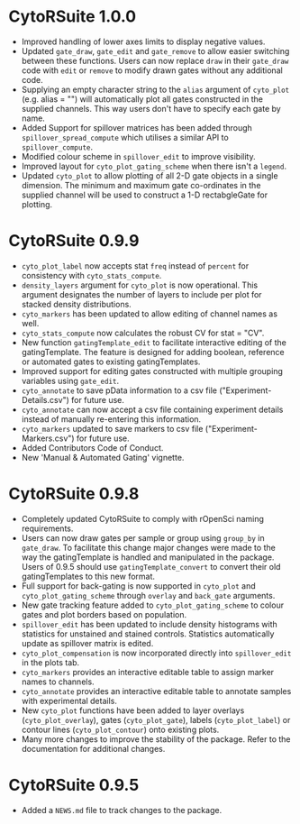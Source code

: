 # CytoRSuite 1.0.0

* Improved handling of lower axes limits to display negative values.
* Updated `gate_draw`, `gate_edit` and `gate_remove` to allow easier switching between these functions. Users can now replace `draw` in their `gate_draw` code with `edit` or `remove` to modify drawn gates without any additional code.
* Supplying an empty character string to the `alias` argument of `cyto_plot` (e.g. alias = "") will automatically plot all gates constructed in the supplied channels. This way users don't have to specify each gate by name.
* Added Support for spillover matrices has been added through `spillover_spread_compute` which utilises a similar API to `spillover_compute`.
* Modified colour scheme in `spillover_edit` to improve visibility.
* Improved layout for `cyto_plot_gating_scheme` when there isn't a `legend`.
* Updated `cyto_plot` to allow plotting of all 2-D gate objects in a single dimension. The minimum and maximum gate co-ordinates in the supplied channel will be used to construct a 1-D rectabgleGate for plotting.

# CytoRSuite 0.9.9

* `cyto_plot_label` now accepts stat `freq` instead of `percent` for consistency with `cyto_stats_compute`.
* `density_layers` argument for `cyto_plot` is now operational. This argument designates the number of layers to include per plot for stacked density distributions. 
* `cyto_markers` has been updated to allow editing of channel names as well.
* `cyto_stats_compute` now calculates the robust CV for stat = "CV".
* New function `gatingTemplate_edit` to facilitate interactive editing of the gatingTemplate. The feature is designed for adding boolean, reference or automated gates to existing gatingTemplates.
* Improved support for editing gates constructed with multiple grouping variables using `gate_edit`.
* `cyto_annotate` to save pData information to a csv file ("Experiment-Details.csv") for future use.
* `cyto_annotate` can now accept a csv file containing experiment details instead of manually re-entering this information.
* `cyto_markers` updated to save markers to csv file ("Experiment-Markers.csv") for future use.
* Added Contributors Code of Conduct.
* New 'Manual & Automated Gating' vignette.

# CytoRSuite 0.9.8

* Completely updated CytoRSuite to comply with rOpenSci naming requirements.
* Users can now draw gates per sample or group using `group_by` in `gate_draw`. To facilitate this change
major changes were made to the way the gatingTemplate is handled and manipulated in the package. Users of 0.9.5 should use `gatingTemplate_convert` to convert their old gatingTemplates to this new format.
* Full support for back-gating is now supported in `cyto_plot` and `cyto_plot_gating_scheme` through `overlay` and `back_gate` arguments.
* New gate tracking feature added to `cyto_plot_gating_scheme` to colour gates and plot borders based on population.
* `spillover_edit` has been updated to include density histograms with statistics for unstained and stained controls. Statistics automatically update as spillover matrix is edited.
* `cyto_plot_compensation` is now incorporated directly into `spillover_edit` in the plots tab.
* `cyto_markers` provides an interactive editable table to assign marker names to channels.
* `cyto_annotate` provides an interactive editable table to annotate samples with experimental details.
* New `cyto_plot` functions have been added to layer overlays (`cyto_plot_overlay`), gates (`cyto_plot_gate`), labels (`cyto_plot_label`) or contour lines (`cyto_plot_contour`) onto existing plots.
* Many more changes to improve the stability of the package. Refer to the documentation for additional changes.

# CytoRSuite 0.9.5

* Added a `NEWS.md` file to track changes to the package.
